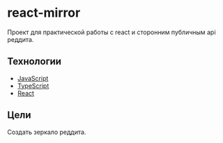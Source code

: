 # react-mirror
Проект для практической работы с react и сторонним публичным api реддита.
## Технологии
- [JavaScript](https://www.javascript.com/)
- [TypeScript](https://www.typescriptlang.org/)
- [React](https://react.dev/)
## Цели
Создать зеркало реддита.
